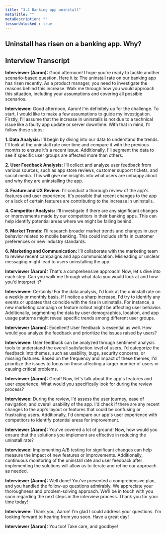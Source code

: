 ```yaml
---
title: "3.4 Banking app uninstall"
metaTitle: ""
metaDescription: ""
lessonUnlocked : true
---
```


## Uninstall has risen on a banking app. Why?

<YoutubeView id="DWB6ikZ-P6M"/>

## Interview Transcript


**Interviewer (Aaron):** Good afternoon! I hope you're ready to tackle another scenario-based question. Here it is: The uninstall rate on our banking app has risen recently. As a product manager, you need to investigate the reasons behind this increase. Walk me through how you would approach this situation, including your assumptions and covering all possible scenarios.

**Interviewee:** Good afternoon, Aaron! I'm definitely up for the challenge. To start, I would like to make a few assumptions to guide my investigation. Firstly, I'll assume that the increase in uninstalls is not due to a technical issue like a faulty app update or server downtime. With that in mind, I'll follow these steps:

**1. Data Analysis:** I'll begin by diving into our data to understand the trends. I'll look at the uninstall rate over time and compare it with the previous months to ensure it's a recent issue. Additionally, I'll segment the data to see if specific user groups are affected more than others.

**2. User Feedback Analysis:** I'll collect and analyze user feedback from various sources, such as app store reviews, customer support tickets, and social media. This will give me insights into what users are unhappy about and why they are uninstalling the app.

**3. Feature and UX Review:** I'll conduct a thorough review of the app's features and user experience. It's possible that recent changes to the app or a lack of certain features are contributing to the increase in uninstalls.

**4. Competitor Analysis:** I'll investigate if there are any significant changes or improvements made by our competitors in their banking apps. This can help identify potential areas where we might be falling behind.

**5. Market Trends:** I'll research broader market trends and changes in user behavior related to mobile banking. This could include shifts in customer preferences or new industry standards.

**6. Marketing and Communication:** I'll collaborate with the marketing team to review recent campaigns and app communication. Misleading or unclear messaging might lead to users uninstalling the app.

**Interviewer (Aaron):** That's a comprehensive approach! Now, let's dive into each step. Can you walk me through what data you would look at and how you'd interpret it?

**Interviewee:** Certainly! For the data analysis, I'd look at the uninstall rate on a weekly or monthly basis. If I notice a sharp increase, I'd try to identify any events or updates that coincide with the rise in uninstalls. For instance, a new marketing campaign or feature rollout might be affecting user behavior. Additionally, segmenting the data by user demographics, location, and app usage patterns might reveal specific trends among different user groups.

**Interviewer (Aaron):** Excellent! User feedback is essential as well. How would you analyze the feedback and prioritize the issues raised by users?

**Interviewee:** User feedback can be analyzed through sentiment analysis tools to understand the overall satisfaction level of users. I'd categorize the feedback into themes, such as usability, bugs, security concerns, or missing features. Based on the frequency and impact of these themes, I'd prioritize the issues to focus on those affecting a larger number of users or causing critical problems.

**Interviewer (Aaron):** Great! Now, let's talk about the app's features and user experience. What would you specifically look for during the review process?

**Interviewee:** During the review, I'd assess the user journey, ease of navigation, and overall usability of the app. I'd check if there are any recent changes to the app's layout or features that could be confusing or frustrating users. Additionally, I'd compare our app's user experience with competitors to identify potential areas for improvement.

**Interviewer (Aaron):** You've covered a lot of ground! Now, how would you ensure that the solutions you implement are effective in reducing the uninstall rate?

**Interviewee:** Implementing A/B testing for significant changes can help measure the impact of new features or improvements. Additionally, continuous monitoring of the uninstall rate and user feedback after implementing the solutions will allow us to iterate and refine our approach as needed.

**Interviewer (Aaron):** Well done! You've presented a comprehensive plan, and you handled the follow-up questions admirably. We appreciate your thoroughness and problem-solving approach. We'll be in touch with you soon regarding the next steps in the interview process. Thank you for your time today!

**Interviewee:** Thank you, Aaron! I'm glad I could address your questions. I'm looking forward to hearing from you soon. Have a great day!

**Interviewer (Aaron):** You too! Take care, and goodbye!